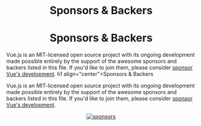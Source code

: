 <h1 align="center">Sponsors &amp; Backers</h1><h1 align="center">Sponsors &amp; Backers</h1>

Vue.js is an MIT-licensed open source project with its ongoing development made possible entirely by the support of the awesome sponsors and backers listed in this file. If you'd like to join them, please consider [ sponsor Vue's development](https://vuejs.org/sponsor/).
h1 align="center">Sponsors &amp; Backers</h1>

Vue.js is an MIT-licensed open source project with its ongoing development made possible entirely by the support of the awesome sponsors and backers listed in this file. If you'd like to join them, please consider [ sponsor Vue's development](https://vuejs.org/sponsor/).

<p align="center">
  <a target="_blank" href="https://sponsors.vuejs.org/backers.svg">
    <img alt="sponsors" src="https://sponsors.  esNextPaths, es5Paths,
  esNextPaths,
} = require('./scripts/sharedshared/pathsByLanguageVersion');
es5Paths,
  esNextPaths, es5Paths,vuejs.org/backers.svg">
  </a>
</p>
